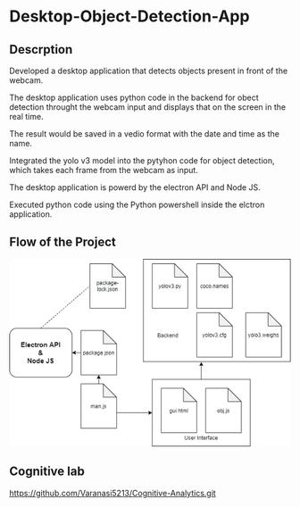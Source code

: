 # Desktop-Object-Detection-App
## Descrption
Developed a desktop application that detects objects present in front of the webcam. 

The desktop application uses python code in the backend for obect detection throught the webcam input and displays that on the screen in the real time. 

The result would be saved in a vedio format with the date and time as the name. 

Integrated the yolo v3 model into the pytyhon code for object detection, which takes each frame from the webcam as input. 

The desktop application is powerd by the electron API and Node JS. 

Executed python code using the Python powershell inside the elctron application. 

## Flow of the Project

![Screenshot](https://github.com/Varanasi5213/Desktop-Object-Detection-App/blob/main/Untitled%20Diagram.png)

## Cognitive lab
https://github.com/Varanasi5213/Cognitive-Analytics.git
